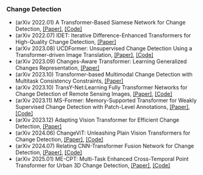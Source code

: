 ### Change Detection
- (arXiv 2022.01) A Transformer-Based Siamese Network for Change Detection, [[Paper]](https://arxiv.org/pdf/2201.01293.pdf), [[Code]](https://github.com/wgcban/ChangeFormer)
- (arXiv 2022.07) IDET: Iterative Difference-Enhanced Transformers for High-Quality Change Detection, [[Paper]](https://arxiv.org/pdf/2207.09240.pdf)
- (arXiv 2023.08) UCDFormer: Unsupervised Change Detection Using a Transformer-driven Image Translation, [[Paper]](https://arxiv.org/pdf/2308.01146.pdf), [[Code]](https://github.com/zhu-xlab/UCDFormer)
- (arXiv 2023.09) Changes-Aware Transformer: Learning Generalized Changes Representation, [[Paper]](https://arxiv.org/pdf/2309.13619.pdf)
- (arXiv 2023.10) Transformer-based Multimodal Change Detection with Multitask Consistency Constraints, [[Paper]](https://arxiv.org/pdf/2310.09276.pdf)
- (arXiv 2023.10) TransY-Net:Learning Fully Transformer Networks for Change Detection of Remote Sensing Images, [[Paper]](https://arxiv.org/pdf/2310.14214.pdf), [[Code]](https://github.com/Drchip61/TransYNet)
- (arXiv 2023.11) MS-Former: Memory-Supported Transformer for Weakly Supervised Change Detection with Patch-Level Annotations, [[Paper]](https://arxiv.org/pdf/2311.09726.pdf), [[Code]](https://github.com/guanyuezhen/MS-Former)
- (arXiv 2023.12) Adapting Vision Transformer for Efficient Change Detection, [[Paper]](https://arxiv.org/pdf/2312.04869.pdf)
- (arXiv 2024.06) ChangeViT: Unleashing Plain Vision Transformers for Change Detection, [[Paper]](https://arxiv.org/pdf/2406.12847.pdf), [[Code]](https://github.com/zhuduowang/ChangeViT)
- (arXiv 2024.07) Relating CNN-Transformer Fusion Network for Change Detection, [[Paper]](https://arxiv.org/pdf/2407.03178.pdf), [[Code]](https://github.com/NUST-Machine-Intelligence-Laboratory/RCTNet)
- (arXiv 2025.01) ME-CPT: Multi-Task Enhanced Cross-Temporal Point Transformer for Urban 3D Change Detection, [[Paper]](https://arxiv.org/pdf/2501.14004.pdf), [[Code]](https://github.com/zhangluqi0209/ME-CPT)
